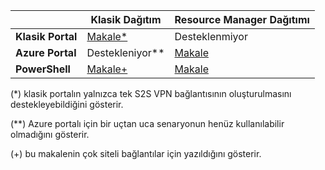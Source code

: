 |  | **Klasik Dağıtım** | **Resource Manager Dağıtımı** |
| --- | --- | --- |
| **Klasik Portal** |[Makale*](../articles/vpn-gateway/vpn-gateway-site-to-site-create.md) |Desteklenmiyor |
| **Azure Portal** |Destekleniyor** |[Makale](../articles/vpn-gateway/vpn-gateway-howto-site-to-site-resource-manager-portal.md) |
| **PowerShell** |[Makale+](../articles/vpn-gateway/vpn-gateway-multi-site.md) |[Makale](../articles/vpn-gateway/vpn-gateway-create-site-to-site-rm-powershell.md) |

(*) klasik portalın yalnızca tek S2S VPN bağlantısının oluşturulmasını destekleyebildiğini gösterir.

(**) Azure portalı için bir uçtan uca senaryonun henüz kullanılabilir olmadığını gösterir.

(+) bu makalenin çok siteli bağlantılar için yazıldığını gösterir.

<!--HONumber=Sep16_HO3-->


